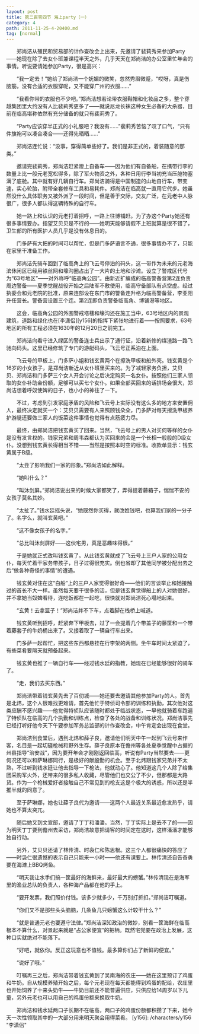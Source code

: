 ```yaml
---
layout: post
title: 第二百零四节 海上party（一）
category: 4
path: 2011-11-25-4-20400.md
tag: [normal]
---
```


　　郑尚洁从殖民和贸易部的计作查改会上出来，先邀请了裴莉秀来参加Party——她现在除了去女仆班兼课程半天之外，几乎天天在郑尚洁的办公室里忙年会的事情。听说要请她参加Party，很是高兴：

　　“我一定去！”她给了郑尚洁一个妩媚的微笑，忽然秀眉微蹙，“哎呀，真是伤脑筋，没有合适的衣服穿呢，又不能穿广州的衣服……”

　　“我看你带的衣服也不少吧。”郑尚洁想若论带衣服鞋帽和化妆品之多，整个穿越集团里大约没有人比裴莉秀更多了——就说尼龙长袜这种女生必备的大杀器，目前在临高堪称依然有充分储备的就只有裴莉秀了。

　　“Party应该穿半正式的小礼服吧？我没有……”裴莉秀苦恼了叹了口气，“只有件旗袍可以凑合凑合——还得先晒晒……”

　　郑尚洁连忙说：“没事，穿得简单些好了。我们是非正式的，着装随意的那类。”

　　邀请完裴莉秀，郑尚洁赶紧蹬上自备车——因为他们有自备船，在携带行李的数量上比一般元老宽松得多，除了军火物资之外，各种日用行李当初充当压舱物塞满了底舱。其中就有好几辆自行车。郑尚洁骑得是中国制造的山地自行车，带变速，实心轮胎，附带全套修车工具和易耗件。郑尚洁在临高就一直用它代步。她虽然没什么具体职务又被外派了一段时间，但是善于交际，交友广泛，在元老中人脉很广，很多人都认得这辆特殊的自行车。

　　她一路上和认识的元老打着招呼，一路上往博铺赶。为了办这个Party她还有很多事情要办。指望艾贝贝是不行的——她明天能够请假不上班就算是很不错了，卫生部的所有医护人员几乎是没有休息日的。

　　门多萨有大把的时间可以帮忙，但是门多萨语言不通，很多事情办不了，只能在家里干准备工作。

　　郑尚洁先骑车回到了临高角上的飞云号停泊的码头，这一带作为未来的元老海滨休闲区已经用铁丝网和壕沟圈占出了一大片的土地和沙滩。设立了警戒区代号为“63号地区”——对外称呼“临高角公园”。由新近扩编成的临高警备营第2连负责周边警备——夏季觉醒战役开始之后陆军不敷使用，临高守备部队有点空虚。经过执委会和元老院的批准，原来连部设在东门市的警备连升格为临高警备营，李亚阳升任营长。警备营设置三个连。第2连即负责警备临高角、博铺港等地区。

　　这会，临高角公园的外围警戒塔楼和壕沟还在施工当中，63号地区内的景观建筑，道路和绿化也在[李潇侣][y156]的指挥下紧张地进行着——按照要求，63号地区的所有工程必须在1630年的12月20日之前完工。

　　郑尚洁向看守进入绿区的警备连士兵出示了通行证，沿着新修的煤渣路一路飞驰向码头。这里已经修筑了专门的游艇码头，飞云号正系泊在上面。

　　飞云号的甲板上，门多萨小姐和钱玄黄两个在擦洗甲板和船外壳。钱玄黄是个16岁的小女孩子，是郑尚洁新近从女仆班里买来的。为了减轻家务负担，艾贝贝、郑尚洁和门多萨三个女人开会讨论之后决定购买一名女仆。按照他们三家人领取的女仆补助金份额，足够可以买七个女仆。如果全部买回来的话排场会很大，郑尚洁想着呼奴使婢的日子，也小小的神往了一下。

　　不过，考虑到引发家庭矛盾的风险和飞云号上实际没有这么多的地方来安置佣人，最终决定就买一个：艾贝贝需要有人来照顾钱朵朵，门多萨对每天擦洗甲板养护游艇还要做三家人的饭菜这件事情也觉得有点筋疲力尽。

　　最终，由郑尚洁把钱玄黄买了回来。当然，飞云号上的男人对买何等样的女仆是没有发言权的。钱家兄弟和周韦森都认为买回来的会是一个长相一般般的D级女仆。没想到钱玄黄长得相当不错——当然是按照本时空的标准。收款单显示：钱玄黄属于B级。

　　“太丑了影响我们一家的形象。”郑尚洁如此解释。

　　“她叫什么？”

　　“叫沐剑屏。”郑尚洁说出来的时候大家都笑了，弄得提着藤箱子，惴惴不安的女孩子莫名其妙。

　　“太扯了。”钱水廷摇头说，“她既然你买得，就改姓钱吧，也算我们家的一分子了。名字么，就叫玄黄吧。”

　　“这不像女孩子的名字。”

　　“总比叫沐剑屏好——这伙宅男，真是恶趣味得很。”

　　于是她就正式改叫钱玄黄了。从此钱玄黄就成了飞云号上三户人家的公用女仆，每天忙着干家务带孩子，日子过得很充实。倒也省却了其他同学被分配出去之后“做各种奇怪的事情”的遭遇。

　　钱玄黄对住在这“白船”上的三户人家觉得很好奇——他们的言谈举止和她接触过的首长不大一样。虽然每天要干很多的活，但是钱玄黄觉得船上的人对她很好，并不拿她当奴婢看待，连吃饭都在一起吃，很快就对郑尚洁死心塌地起来。

　　“玄黄！去拿篮子！”郑尚洁并不下车，点着脚在栈桥上喊道。

　　钱玄黄听到招呼，赶紧奔下甲板去，过了一会提着几个带盖子的藤筐和一个带着藤套子的牛奶桶出来了。又接着取了一辆自行车出来。

　　门多萨一起帮忙，把这些东西都悬挂在行李架的两侧。坐牛车时间太紧迫了，有些菜肴要隔天就预备起来。

　　钱玄黄也推了一辆自行车——经过钱水廷的指教，她现在已经能够很好的骑车了。

　　“走，我们去买东西。”

　　郑尚洁带着钱玄黄先去了百仞城——她还要去邀请其他参加Party的人。首先是北炜，这个人很难找更难请，首先他忙于特侦司令部的训练和执勤，其次他对这类应酬不感兴趣——他觉得特侦队应该随时都处于临战状态，一早他就骑着车跑遍了特侦队在临高的几个执勤和训练点，检查了各处的战备和训练状况。郑尚洁事先已经打听好他今天下午要参加军务总监部的计作查改会，中午肯定会出现在食堂。

　　郑尚洁到食堂后，遇到北炜和薛子良，邀请他们明天中午一起到飞云号来作客，名目是一起切磋枪械和野外生存。薛子良原本在儋州等各处夏季觉醒中占据的州县指导“治安战”，因为要开年会才刚刚返回临高，听说有Party当然要去——更何况还可以和萨琳娜同行，是极好的献殷勤的机会。至于北炜跟钱家兄弟并不太熟，不过听到钱水廷让他去指导一下枪法，他就动心了。他知道这几个人除了给集团采购军火外，还带来的很多私人收藏，尽管他们也交公了不少，但那都是大路货。作为一个枪械爱好者接触自己不常见到的枪支这是个极大的诱惑，所以还是半推半就的同意了。

　　至于萨琳娜，她也让薛子良代为邀请——这两个人最近关系最近愈发热乎，请她也不算太突兀。

　　随后她又到文宣部，邀请了丁丁和潘潘。当然，丁丁实际上是去不了的——因为明天丁丁要到儋州去采访，郑尚洁故意把请客的时间定在这时，这样潘潘才能够独自行动。

　　另外，艾贝贝还请了林传清、时袅仁和陈思根。这三个人都很痛快的答应了——时袅仁很遗憾的表示自己只能来一小时——他还有课要上。林传清还自告奋勇要在海滩上BBQ烤鱼。

　　“明天我让水手们搞一筐最好的海鲜来，最好最大的螃蟹。”林传清现在是海军里的渔业总队的负责人，各种海产品都在他的手上。

　　“要开发票，我们照价付钱。该多少就多少，千万别打折扣。”郑尚洁叮嘱道。

　　“你们又不是那些头头脑脑，几条鱼几只螃蟹这么计较干什么？”

　　“就是普通元老也要遵守法律。”郑尚洁深知政治的微妙，别看一筐海鲜在临高根本不算什么，对景起来就是“占公家便宜”的把柄。既然宅党要在政治上发展，这种口实就绝对不能落下。

　　“好吧，就依你。反正这玩意也不值钱。最多算你们占了新鲜的便宜。”

　　“说好了哦。”

　　叮嘱再三之后，郑尚洁带着钱玄黄到了吴南海的农庄——她在这里预订了鸡蛋和牛奶。自从规模养殖开始之后，每个元老现在每天都能得到鸡蛋的配给，农庄里也开始饲养了十来头奶牛——牛奶目前还不能普遍供应，只供应给14周岁以下儿童，另外元老也可以用自己的鸡蛋份额来换取牛奶。

　　郑尚洁和钱水延两口子长期不在临高，两口子的鸡蛋份额都积攒了下来，她今天一次性领取其中的一大部分用来明天聚会用得菜肴。
[y156]: /characters/y156 "李潇侣"
